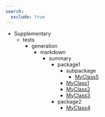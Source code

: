 ```yaml
---
search:
  exclude: true
---
```


[//]: # (DO NOT EDIT THIS FILE DIRECTLY. Instead, edit the corresponding stub file and execute `npm run docs:api`.)

- Supplementary
    - tests
        - generation
            - markdown
                - summary
                    - package1
                        - subpackage
                            - [MyClass5](tests/generation/markdown/summary/package1/subpackage/MyClass5.md)
                        - [MyClass1](tests/generation/markdown/summary/package1/MyClass1.md)
                        - [MyClass2](tests/generation/markdown/summary/package1/MyClass2.md)
                        - [MyClass3](tests/generation/markdown/summary/package1/MyClass3.md)
                    - package2
                        - [MyClass4](tests/generation/markdown/summary/package2/MyClass4.md)
